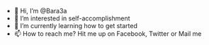 - 👋 Hi, I’m @Bara3a
- 👀 I’m interested in self-accomplishment
- 🌱 I’m currently learning how to get started
- 📫 How to reach me? Hit me up on Facebook, Twitter or Mail me

<!---
Bara3a/Bara3a is a ✨ special ✨ repository because its `README.md` (this file) appears on your GitHub profile.
You can click the Preview link to take a look at your changes.
--->
